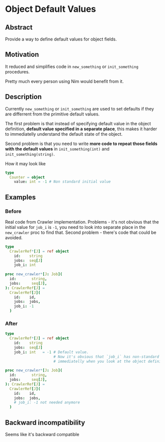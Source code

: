 # Object Default Values


## Abstract

Provide a way to define default values for object fields.

## Motivation

It reduced and simplifies code in `new_something` or `init_something` procedures.

Pretty much every person using Nim would benefit from it.

## Description

Currently `new_something` or `init_something` are used to set defaults if they are differrent from the primitive default values.

The first problem is that instead of specifying default value in the object definition, **default value specified in a separate place**, 
this makes it harder to immediatelly understand the default state of the object.

Second problem is that you need to write **more code to repeat those fields with the default values** in 
`init_something(int)` and `init_something(string)`.

How it may look like

```Nim
type
  Counter = object
    value: int = -1 # Non standard initial value
```


## Examples

### Before

Real code from Crawler implementation. Problems - it's not obvious that the initial value for `job_i` is `-1`, you need to look 
into separate place in the `new_crawler` proc to find that. Second problem - there's code that could be avoided.

```Nim
type
  CrawlerRef*[J] = ref object
    id:    string
    jobs:  seq[J]
    job_i: int
    
proc new_crawler*[J: Job](
  id:       string,
  jobs:     seq[J],
): CrawlerRef[J] =
  CrawlerRef[J](
    id:    id,
    jobs:  jobs,
    job_i: -1
  )
```

### After

```Nim
type
  CrawlerRef*[J] = ref object
    id:    string
    jobs:  seq[J]
    job_i: int   = -1 # Default value.
                      # Now it's obvious that `job_i` has non-standard initial value 
                      # immediatelly when you look at the object definition
    
proc new_crawler*[J: Job](
  id:       string,
  jobs:     seq[J],
): CrawlerRef[J] =
  CrawlerRef[J](
    id:    id,
    jobs:  jobs,
    # job_i: -1 not needed anymore
  )
```

## Backward incompatibility

Seems like it's backward compatible

